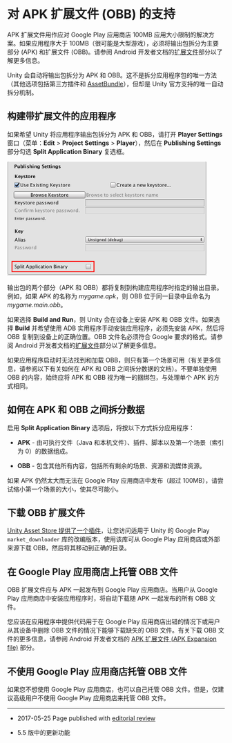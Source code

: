 # 对 APK 扩展文件 (OBB) 的支持

APK 扩展文件用作应对 Google Play 应用商店 100MB 应用大小限制的解决方案。如果应用程序大于 100MB（很可能是大型游戏），必须将输出包拆分为主要部分 (APK) 和扩展文件 (OBB)。请参阅 Android 开发者文档的[扩展文件](https://developer.android.com/google/play/expansion-files.html)部分以了解更多信息。

Unity 会自动将输出包拆分为 APK 和 OBB。这不是拆分应用程序包的唯一方法（其他选项包括第三方插件和 [AssetBundle](https://docs.unity3d.com/Manual/AssetBundlesIntro.html)），但却是 Unity 官方支持的唯一自动拆分机制。

## 构建带扩展文件的应用程序

如果希望 Unity 将应用程序输出包拆分为 APK 和 OBB，请打开 __Player Settings__ 窗口（菜单：__Edit__ > __Project Settings__ > __Player__），然后在 __Publishing Settings__ 部分勾选 __Split Application Binary__ 复选框。

![__Player Settings__ 窗口的 __Publishing Settings__ 部分，其中突出显示了 __Split Application Binary__ 复选框](../uploads/Main/android-OBB-0.png)

输出包的两个部分（APK 和 OBB）都将复制到构建应用程序时指定的输出目录。例如，如果 APK 的名称为 _mygame.apk_，则 OBB 位于同一目录中且命名为 _mygame.main.obb_。

如果选择 __Build and Run__，则 Unity 会在设备上安装 APK 和 OBB 文件。如果选择 __Build__ 并希望使用 ADB 实用程序手动安装应用程序，必须先安装 APK，然后将 OBB 复制到设备上的正确位置。OBB 文件名必须符合 Google 要求的格式。请参阅 Android 开发者文档的[扩展文件](https://developer.android.com/google/play/expansion-files.html)部分以了解更多信息。

如果应用程序启动时无法找到和加载 OBB，则只有第一个场景可用（有关更多信息，请参阅以下有关如何在 APK 和 OBB 之间拆分数据的文档）。不要单独使用 OBB 的内容，始终应将 APK 和 OBB 视为唯一的捆绑包，与处理单个 APK 的方式相同。

## 如何在 APK 和 OBB 之间拆分数据

启用 __Split Application Binary__ 选项后，将按以下方式拆分应用程序：

* __APK__ - 由可执行文件（Java 和本机文件）、插件、脚本以及第一个场景（索引为 0）的数据组成。

* __OBB__ - 包含其他所有内容，包括所有剩余的场景、资源和流媒体资源。

如果 APK 仍然太大而无法在 Google Play 应用商店中发布（超过 100MB），请尝试缩小第一个场景的大小，使其尽可能小。

## 下载 OBB 扩展文件

[Unity Asset Store 提供了一个插件](https://www.assetstore.unity3d.com/en/#!/content/3189)，让您访问适用于 Unity 的 Google Play `market_downloader` 库的改编版本，使用该库可从 Google Play 应用商店或外部来源下载 OBB，然后将其移动到正确的目录。

## 在 Google Play 应用商店上托管 OBB 文件

OBB 扩展文件应与 APK 一起发布到 Google Play 应用商店。当用户从 Google Play 应用商店中安装应用程序时，将自动下载随 APK 一起发布的所有 OBB 文件。

您应该在应用程序中提供代码用于在 Google Play 应用商店出错的情况下或用户从其设备中删除 OBB 文件的情况下能够下载缺失的 OBB 文件。有关下载 OBB 文件的更多信息，请参阅 Android 开发者文档的 [APK 扩展文件 (APK Expansion file)](https://developer.android.com/google/play/expansion-files.html#DownloadProcess) 部分。

## 不使用 Google Play 应用商店托管 OBB 文件

如果您不想使用 Google Play 应用商店，也可以自己托管 OBB 文件。但是，仅建议高级用户不使用 Google Play 应用商店来托管 OBB 文件。

----
* <span class="page-edit">2017-05-25 Page published with [editorial review](DocumentationEditorialReview.html)
</span>

* <span class="page-history">5.5 版中的更新功能</span>
